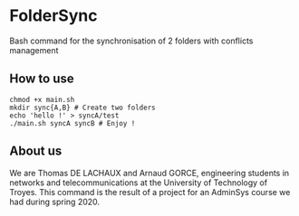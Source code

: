 # FolderSync

Bash command for the synchronisation of 2 folders with conflicts management

## How to use

```
chmod +x main.sh
mkdir sync{A,B} # Create two folders
echo 'hello !' > syncA/test
./main.sh syncA syncB # Enjoy !
```

## About us

We are Thomas DE LACHAUX and Arnaud GORCE, engineering students in networks and telecommunications at the University of Technology of Troyes.
This command is the result of a project for an AdminSys course we had during spring 2020.
